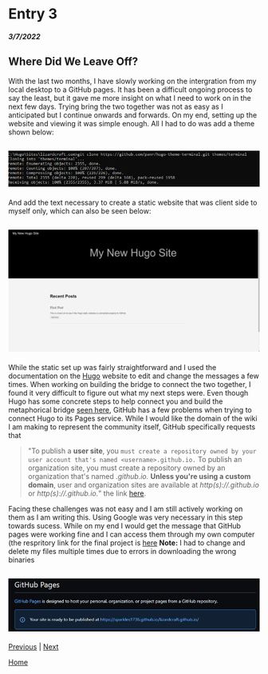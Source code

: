 # Entry 3
##### 3/7/2022

## Where Did We Leave Off?

With the last two months, I have slowly working on the intergration from my local desktop to a GitHub pages. It has been a difficult ongoing process to say the least, but it gave me more insight on what I need to work on in the next few days. Trying bring the two together was not as easy as I anticipated but I continue onwards and forwards. On my end, setting up the website and viewing it was simple enough. All I had to do was add a theme shown below:

## ![alt text](../sep/image.png)
And add the text necessary to create a static website that was client side to myself only, which can also be seen below:
## ![alt text](../sep/site1.png)

While the static set up was fairly straightforward and I used the documentation on the [Hugo](https://gohugo.io/getting-started/usage/#draft-future-and-expired-content) website to edit and change the messages a few times. When working on building the bridge to connect the two together, I found it very difficult to figure out what my next steps were. Even though Hugo has some concrete steps to help connect you and build the metaphorical bridge [seen here](https://gohugo.io/hosting-and-deployment/hosting-on-github/), GitHub has a few problems when trying to connect Hugo to its Pages service. While I would like the domain of the wiki I am making to represent the community itself, GitHub specifically requests that 
> "To publish a **user site**, you `must create a repository owned by your user account that's named <username>.github.io.` To publish an organization site, you must create a repository owned by an organization that's named *<organization>.github.io.* __Unless you're using a custom domain__, user and organization sites are available at *http(s)://<username>.github.io* or *http(s)://<organization>.github.io.*" the link [here](https://docs.github.com/en/pages/getting-started-with-github-pages/about-github-pages#user--organization-pages).

Facing these challenges was not easy and I am still actively working on them as I am writing this. Using Google was very necessary in this step towards sucess. While on my end I would get the message that GitHub pages were working fine and I can access them through my own computer (the respritory link for the final project is [here](https://github.com/Sparkles1736/sparkles1736.github.io) **Note:** I had to change and delete my files multiple times due to errors in downloading the wrong binaries
## ![alt t](../sep/status.png)

[Previous](entry02.md) | [Next](entry04.md)

[Home](../README.md)
